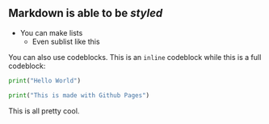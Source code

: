## Markdown is able to be *styled*

- You can make lists
  - Even sublist like this
 
You can also use codeblocks. This is an `inline` codeblock while this is a full codeblock:

```py
print("Hello World")

print("This is made with Github Pages")
```

This is all pretty cool.
